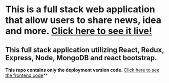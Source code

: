 # This is a full stack web application that allow users to share news, idea and more. [Click here to see it live!](https://full-stack-blog-sharing.herokuapp.com/)
## This full stack application utilizing React, Redux, Express, Node, MongoDB and react bootstrap.
**This repo contains only the deployment version code.** [Click here to see the frontend code](https://github.com/HangCcZ/Full-Stack-Blog-Sharing-Frontend)**




